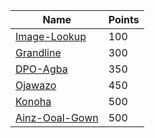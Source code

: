 | Name           | Points |
|----------------|--------|
| [Image-Lookup](./)   | 100    |
| [Grandline](./)      | 300    |
| [DPO-Agba](./)       | 350    |
| [Ojawazo](./)        | 450    |
| [Konoha](./)         | 500    |
| [Ainz-Ooal-Gown](./) | 500    |